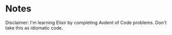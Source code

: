 # Notes

Disclaimer: I'm learning Elixir by completing Avdent of Code problems. Don't take this as idiomatic code.
